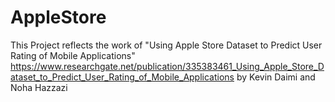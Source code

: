 # AppleStore
This Project reflects the work of "Using Apple Store Dataset to Predict User Rating of Mobile Applications"
https://www.researchgate.net/publication/335383461_Using_Apple_Store_Dataset_to_Predict_User_Rating_of_Mobile_Applications 
by Kevin Daimi and Noha Hazzazi
